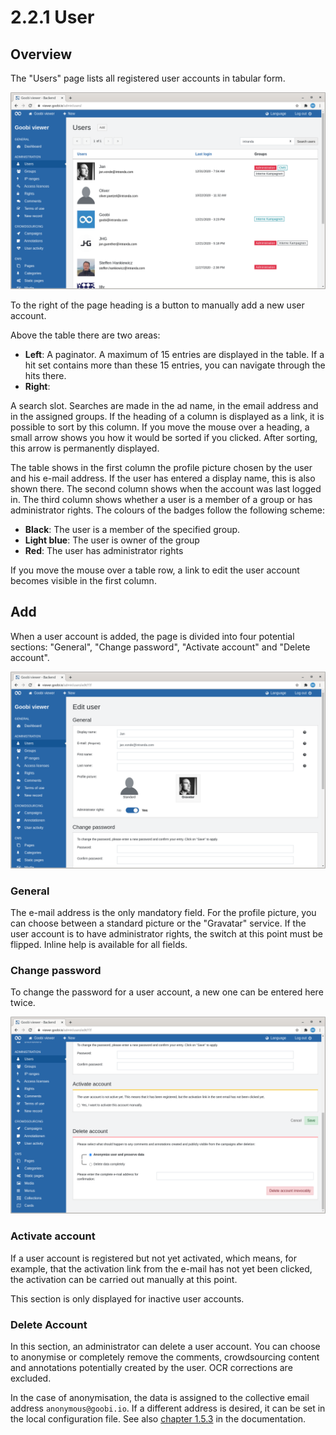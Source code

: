 # 2.2.1 User

## Overview

The "Users" page lists all registered user accounts in tabular form.

![](../../../.gitbook/assets/ui_2.2.1.png)

To the right of the page heading is a button to manually add a new user account. 

Above the table there are two areas: 

* **Left**: A paginator. A maximum of 15 entries are displayed in the table. If a hit set contains more than these 15 entries, you can navigate through the hits there. 
* **Right**: 

A search slot. Searches are made in the ad name, in the email address and in the assigned groups. If the heading of a column is displayed as a link, it is possible to sort by this column. If you move the mouse over a heading, a small arrow shows you how it would be sorted if you clicked. After sorting, this arrow is permanently displayed. 

The table shows in the first column the profile picture chosen by the user and his e-mail address. If the user has entered a display name, this is also shown there. The second column shows when the account was last logged in. The third column shows whether a user is a member of a group or has administrator rights. The colours of the badges follow the following scheme: 

* **Black**: The user is a member of the specified group. 
* **Light blue**: The user is owner of the group 
* **Red**: The user has administrator rights

If you move the mouse over a table row, a link to edit the user account becomes visible in the first column.

## Add

When a user account is added, the page is divided into four potential sections: "General", "Change password", "Activate account" and "Delete account".

![The &quot;General&quot; and &quot;Change Password&quot; sections](../../../.gitbook/assets/ui_2.2.1_2.png)

### General 

The e-mail address is the only mandatory field. For the profile picture, you can choose between a standard picture or the "Gravatar" service. If the user account is to have administrator rights, the switch at this point must be flipped. Inline help is available for all fields. 

### Change password 

To change the password for a user account, a new one can be entered here twice.

![The &quot;Activate Account&quot; and &quot;Delete Account&quot; sections](../../../.gitbook/assets/ui_2.2.1_3.png)

### Activate account

If a user account is registered but not yet activated, which means, for example, that the activation link from the e-mail has not yet been clicked, the activation can be carried out manually at this point. 

This section is only displayed for inactive user accounts. 

### Delete Account

In this section, an administrator can delete a user account. You can choose to anonymise or completely remove the comments, crowdsourcing content and annotations potentially created by the user. OCR corrections are excluded.

In the case of anonymisation, the data is assigned to the collective email address `anonymous@goobi.io`. If a different address is desired, it can be set in the local configuration file. See also [chapter 1.5.3](../../../conf/1/5/3.md) in the documentation.

